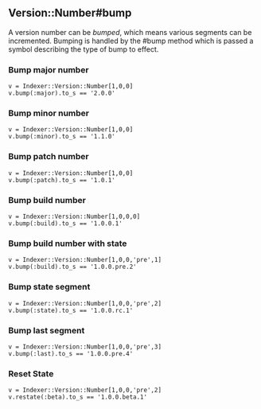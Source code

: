 ## Version::Number#bump

A version number can be *bumped*, which means various segments
can be incremented. Bumping is handled by the #bump method which
is passed a symbol describing the type of bump to effect.

### Bump major number

    v = Indexer::Version::Number[1,0,0]
    v.bump(:major).to_s == '2.0.0'

### Bump minor number

    v = Indexer::Version::Number[1,0,0]
    v.bump(:minor).to_s == '1.1.0'

### Bump patch number

    v = Indexer::Version::Number[1,0,0]
    v.bump(:patch).to_s == '1.0.1'

### Bump build number

    v = Indexer::Version::Number[1,0,0,0]
    v.bump(:build).to_s == '1.0.0.1'

### Bump build number with state

    v = Indexer::Version::Number[1,0,0,'pre',1]
    v.bump(:build).to_s == '1.0.0.pre.2'

### Bump state segment

    v = Indexer::Version::Number[1,0,0,'pre',2]
    v.bump(:state).to_s == '1.0.0.rc.1'

### Bump last segment

    v = Indexer::Version::Number[1,0,0,'pre',3]
    v.bump(:last).to_s == '1.0.0.pre.4'

### Reset State

    v = Indexer::Version::Number[1,0,0,'pre',2]
    v.restate(:beta).to_s == '1.0.0.beta.1' 

